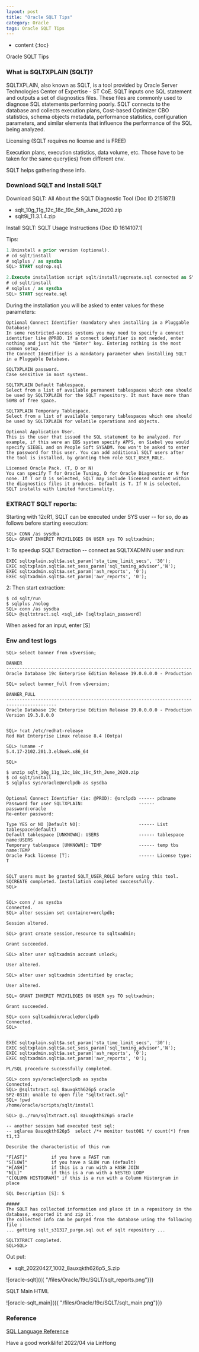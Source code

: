 ```yaml
---
layout: post
title: "Oracle SQLT Tips"
category: Oracle
tags: Oracle SQLT Tips
---
```


* content
{:toc}

Oracle SQLT Tips

### What is SQLTXPLAIN (SQLT)?

SQLTXPLAIN, also known as SQLT, is a tool provided by Oracle Server Technologies Center of Expertise - ST CoE. SQLT inputs one SQL statement and outputs a set of diagnostics files. These files are commonly used to diagnose SQL statements performing poorly. SQLT connects to the database and collects execution plans, Cost-based Optimizer CBO statistics, schema objects metadata, performance statistics, configuration parameters, and similar elements that influence the performance of the SQL being analyzed.

Licensing (SQLT requires no license and is FREE)

Execution plans, execution statistics, data volume, etc. Those have to be taken for the same query(ies) from different env.

SQLT helps gathering these info.

### Download SQLT and Install SQLT

Download SQLT: All About the SQLT Diagnostic Tool (Doc ID 215187.1)

- sqlt_10g_11g_12c_18c_19c_5th_June_2020.zip
- sqlt9i_11.3.1.4.zip

Install SQLT: SQLT Usage Instructions (Doc ID 1614107.1)

Tips:

```sql
1.Uninstall a prior version (optional).
# cd sqlt/install
# sqlplus / as sysdba
SQL> START sqdrop.sql

2.Execute installation script sqlt/install/sqcreate.sql connected as SYS.
# cd sqlt/install
# sqlplus / as sysdba
SQL> START sqcreate.sql
```


During the installation you will be asked to enter values for these parameters:
```
Optional Connect Identifier (mandatory when installing in a Pluggable Database)
In some restricted-access systems you may need to specify a connect identifier like @PROD. If a connect identifier is not needed, enter nothing and just hit the "Enter" key. Entering nothing is the most common setup.
The Connect Identifier is a mandatory parameter when installing SQLT in a Pluggable Database.

SQLTXPLAIN password.
Case sensitive in most systems.

SQLTXPLAIN Default Tablespace.
Select from a list of available permanent tablespaces which one should be used by SQLTXPLAIN for the SQLT repository. It must have more than 50MB of free space.

SQLTXPLAIN Temporary Tablespace.
Select from a list of available temporary tablespaces which one should be used by SQLTXPLAIN for volatile operations and objects.

Optional Application User.
This is the user that issued the SQL statement to be analyzed. For example, if this were an EBS system specify APPS, on Siebel you would specify SIEBEL and on People Soft SYSADM. You won't be asked to enter the password for this user. You can add additional SQLT users after the tool is installed, by granting them role SQLT_USER_ROLE.

Licensed Oracle Pack. (T, D or N)
You can specify T for Oracle Tuning, D for Oracle Diagnostic or N for none. If T or D is selected, SQLT may include licensed content within the diagnostics files it produces. Default is T. If N is selected, SQLT installs with limited functionality.
```


### EXTRACT SQLT reports:

Starting with 12cR1, SQLT can be executed under SYS user -- for so, do as follows before starting execution:


```
SQL> CONN /as sysdba
SQL> GRANT INHERIT PRIVILEGES ON USER sys TO sqltxadmin;
```

1: To speedup SQLT Extraction -- connect as SQLTXADMIN user and run:

```
EXEC sqltxplain.sqlt$a.set_param('sta_time_limit_secs', '30');
EXEC sqltxplain.sqlt$a.set_sess_param('sql_tuning_advisor','N');
EXEC sqltxadmin.sqlt$a.set_param('ash_reports', '0');
EXEC sqltxadmin.sqlt$a.set_param('awr_reports', '0');
```

2: Then start extraction:
```
$ cd sqlt/run
$ sqlplus /nolog
SQL> conn /as sysdba
SQL> @sqltxtract.sql <sql_id> [sqltxplain_password]
```

When asked for an input, enter [S]


### Env and test logs

```
SQL> select banner from v$version;

BANNER
----------------------------------------------------------------------
Oracle Database 19c Enterprise Edition Release 19.0.0.0.0 - Production

SQL> select banner_full from v$version;

BANNER_FULL
-----------------------------------------------------------------------------------------
Oracle Database 19c Enterprise Edition Release 19.0.0.0.0 - Production
Version 19.3.0.0.0


SQL> !cat /etc/redhat-release
Red Hat Enterprise Linux release 8.4 (Ootpa)

SQL> !uname -r
5.4.17-2102.201.3.el8uek.x86_64

SQL>
```

```
$ unzip sqlt_10g_11g_12c_18c_19c_5th_June_2020.zip
$ cd sqlt/install
$ sqlplus sys/oracle@orclpdb as sysdba


Optional Connect Identifier (ie: @PROD): @orclpdb ------ pdbname
Password for user SQLTXPLAIN:                     ------ password:oracle
Re-enter password:

Type YES or NO [Default NO]:                      ------ List tablespace(default)
Default tablespace [UNKNOWN]: USERS               ------ tablespace name:USERS
Temporary tablespace [UNKNOWN]: TEMP              ------ temp tbs   name:TEMP
Oracle Pack license [T]:                          ------ License type: T


SQLT users must be granted SQLT_USER_ROLE before using this tool.
SQCREATE completed. Installation completed successfully.
SQL>

```

```

SQL> conn / as sysdba
Connected.
SQL> alter session set container=orclpdb;

Session altered.

SQL> grant create session,resource to sqltxadmin;

Grant succeeded.

SQL> alter user sqltxadmin account unlock;

User altered.

SQL> alter user sqltxadmin identified by oracle;

User altered.

SQL> GRANT INHERIT PRIVILEGES ON USER sys TO sqltxadmin;

Grant succeeded.

SQL> conn sqltxadmin/oracle@orclpdb
Connected.
SQL>


EXEC sqltxplain.sqlt$a.set_param('sta_time_limit_secs', '30');
EXEC sqltxplain.sqlt$a.set_sess_param('sql_tuning_advisor','N');
EXEC sqltxadmin.sqlt$a.set_param('ash_reports', '0');
EXEC sqltxadmin.sqlt$a.set_param('awr_reports', '0');

PL/SQL procedure successfully completed.

SQL> conn sys/oracle@orclpdb as sysdba
Connected.
SQL> @sqltxtract.sql 8auxqkth626p5 oracle
SP2-0310: unable to open file "sqltxtract.sql"
SQL> !pwd
/home/oracle/scripts/sqlt/install

SQL> @../run/sqltxtract.sql 8auxqkth626p5 oracle

-- another session had executed test sql:
-- sqlarea 8auxqkth626p5  select /*+ monitor test001 */ count(*) from t1,t3

Describe the characteristic of this run

"F[AST]"	     if you have a FAST run
"S[LOW]"	     if you have a SLOW run (default)
"H[ASH]"	     if this is a run with a HASH JOIN
"N[L]"		     if this is a run with a NESTED LOOP
"C[OLUMN HISTOGRAM]" if this is a run with a Column Historgram in place

SQL Description [S]: S

#####
The SQLT has collected information and place it in a repository in the database, exported it and zip it.
The collected info can be purged from the database using the following file :
... getting sqlt_s31317_purge.sql out of sqlt repository ...

SQLTXTRACT completed.
SQL>SQL>
```
Out put:
- sqlt_20220427_1002_8auxqkth626p5_S.zip

![oracle-sqlt]({{ "/files/Oracle/19c/SQLT/sqlt_reports.png"}}) 

SQLT Main HTML

![oracle-sqlt_main]({{ "/files/Oracle/19c/SQLT/sqlt_main.png"}}) 


### Reference

[SQL Language Reference](https://docs.oracle.com/en/database/oracle/oracle-database/21/sqlrf/index.html)

Have a good work&life! 2022/04 via LinHong

